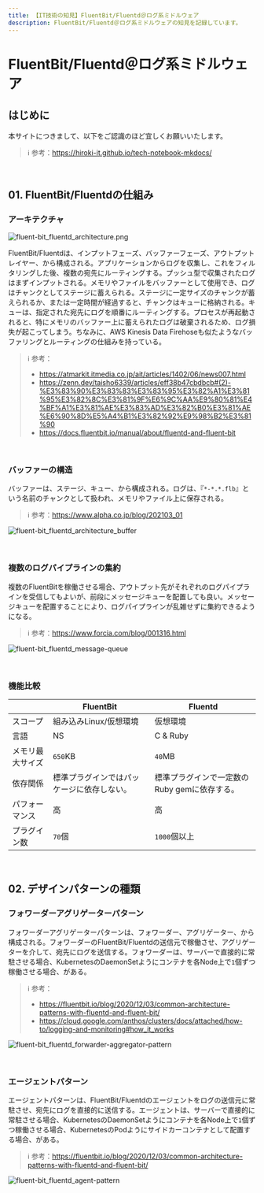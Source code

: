 ```yaml
---
title: 【IT技術の知見】FluentBit/Fluentd＠ログ系ミドルウェア
description: FluentBit/Fluentd＠ログ系ミドルウェアの知見を記録しています。
---
```


# FluentBit/Fluentd＠ログ系ミドルウェア

## はじめに

本サイトにつきまして、以下をご認識のほど宜しくお願いいたします。

> ℹ️ 参考：https://hiroki-it.github.io/tech-notebook-mkdocs/

<br>

## 01. FluentBit/Fluentdの仕組み

### アーキテクチャ

![fluent-bit_fluentd_architecture.png](https://raw.githubusercontent.com/hiroki-it/tech-notebook/master/images/fluent-bit_fluentd_architecture.png)

FluentBit/Fluentdは、インプットフェーズ、バッファーフェーズ、アウトプットレイヤー、から構成される。アプリケーションからログを収集し、これをフィルタリングした後、複数の宛先にルーティングする。プッシュ型で収集されたログはまずインプットされる。メモリやファイルをバッファーとして使用でき、ログはチャンクとしてステージに蓄えられる。ステージに一定サイズのチャンクが蓄えられるか、または一定時間が経過すると、チャンクはキューに格納される。キューは、指定された宛先にログを順番にルーティングする。プロセスが再起動されると、特にメモリのバッファー上に蓄えられたログは破棄されるため、ログ損失が起こってしまう。ちなみに、AWS Kinesis Data Firehoseも似たようなバッファリングとルーティングの仕組みを持っている。

> ℹ️ 参考：
>
> - https://atmarkit.itmedia.co.jp/ait/articles/1402/06/news007.html
> - https://zenn.dev/taisho6339/articles/eff38b47cbdbcb#(2)-%E3%83%90%E3%83%83%E3%83%95%E3%82%A1%E3%81%95%E3%82%8C%E3%81%9F%E6%9C%AA%E9%80%81%E4%BF%A1%E3%81%AE%E3%83%AD%E3%82%B0%E3%81%AE%E6%90%8D%E5%A4%B1%E3%82%92%E9%98%B2%E3%81%90
> - https://docs.fluentbit.io/manual/about/fluentd-and-fluent-bit

<br>

### バッファーの構造

バッファーは、ステージ、キュー、から構成される。ログは、『```*-*.*.flb```』という名前のチャンクとして扱われ、メモリやファイル上に保存される。

> ℹ️ 参考：https://www.alpha.co.jp/blog/202103_01

![fluent-bit_fluentd_architecture_buffer](https://raw.githubusercontent.com/hiroki-it/tech-notebook/master/images/fluent-bit_fluentd_architecture_buffer.png)

<br>

### 複数のログパイプラインの集約

複数のFluentBitを稼働させる場合、アウトプット先がそれぞれのログパイプラインを受信してもよいが、前段にメッセージキューを配置しても良い。メッセージキューを配置することにより、ログパイプラインが乱雑せずに集約できるようになる。

> ℹ️ 参考：https://www.forcia.com/blog/001316.html

![fluent-bit_fluentd_message-queue](https://raw.githubusercontent.com/hiroki-it/tech-notebook/master/images/fluent-bit_fluentd_message-queue.png)

<br>


### 機能比較

|            | FluentBit                 | Fluentd                           |
|------------|---------------------------|-----------------------------------|
| スコープ       | 組み込みLinux/仮想環境      | 仮想環境                          |
| 言語       | NS                        | C & Ruby                          |
| メモリ最大サイズ | ```650```KB               | ```40```MB                        |
| 依存関係   | 標準プラグインではパッケージに依存しない。 | 標準プラグインで一定数のRuby gemに依存する。 |
| パフォーマンス    | 高                        | 高                                |
| プラグイン数    | ```70```個                | ```1000```個以上                  |

<br>

## 02. デザインパターンの種類

### フォワーダーアグリゲーターパターン

フォワーダーアグリゲーターパターンは、フォワーダー、アグリゲーター、から構成される。フォワーダーのFluentBit/Fluentdの送信元で稼働させ、アグリゲーターを介して、宛先にログを送信する。フォワーダーは、サーバーで直接的に常駐させる場合、KubernetesのDaemonSetようにコンテナを各Node上で```1```個ずつ稼働させる場合、がある。

> ℹ️ 参考：
> 
> - https://fluentbit.io/blog/2020/12/03/common-architecture-patterns-with-fluentd-and-fluent-bit/
> - https://cloud.google.com/anthos/clusters/docs/attached/how-to/logging-and-monitoring#how_it_works

![fluent-bit_fluentd_forwarder-aggregator-pattern](https://raw.githubusercontent.com/hiroki-it/tech-notebook/master/images/fluent-bit_fluentd_forwarder-aggregator-pattern.png)

<br>

### エージェントパターン

エージェントパターンは、FluentBit/Fluentdのエージェントをログの送信元に常駐させ、宛先にログを直接的に送信する。エージェントは、サーバーで直接的に常駐させる場合、KubernetesのDaemonSetようにコンテナを各Node上で```1```個ずつ稼働させる場合、KubernetesのPodようにサイドカーコンテナとして配置する場合、がある。

> ℹ️ 参考：https://fluentbit.io/blog/2020/12/03/common-architecture-patterns-with-fluentd-and-fluent-bit/

![fluent-bit_fluentd_agent-pattern](https://raw.githubusercontent.com/hiroki-it/tech-notebook/master/images/fluent-bit_fluentd_agent-pattern.png)

<br>

